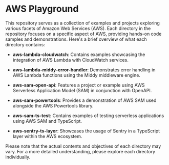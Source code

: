 # AWS Playground

This repository serves as a collection of examples and projects exploring various facets of Amazon Web Services (AWS). Each directory in the repository focuses on a specific aspect of AWS, providing hands-on code samples and demonstrations. Here's a brief overview of what each directory contains:

- **aws-lambda-cloudwatch**: Contains examples showcasing the integration of AWS Lambda with CloudWatch services.

- **aws-lambda-middy-error-handler**: Demonstrates error handling in AWS Lambda functions using the Middy middleware engine.

- **aws-sam-open-api**: Features a project or example using AWS Serverless Application Model (SAM) in conjunction with OpenAPI.

- **aws-sam-powertools**: Provides a demonstration of AWS SAM used alongside the AWS Powertools library.

- **aws-sam-ts-test**: Contains examples of testing serverless applications using AWS SAM and TypeScript.

- **aws-sentry-ts-layer**: Showcases the usage of Sentry in a TypeScript layer within the AWS ecosystem.

Please note that the actual contents and objectives of each directory may vary. For a more detailed understanding, please explore each directory individually.
